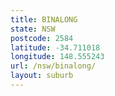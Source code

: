 ```yaml
---
title: BINALONG
state: NSW
postcode: 2584
latitude: -34.711018
longitude: 148.555243
url: /nsw/binalong/
layout: suburb
---
```

